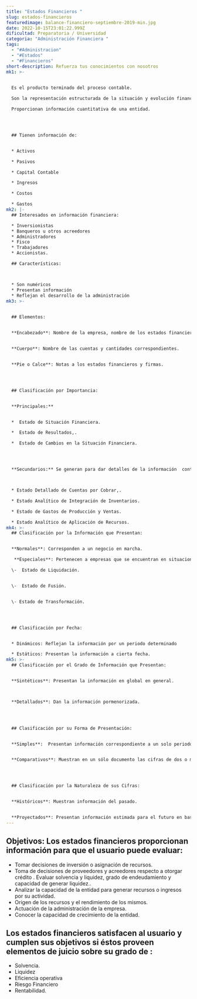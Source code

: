```yaml
---
title: "Estados Financieros "
slug: estados-financieros
featuredimage: balance-financiero-septiembre-2019-min.jpg
date: 2022-10-15T23:01:22.999Z
dificultad: Preparatoria / Universidad
categoria: "Administración Financiera "
tags:
  - "#Administracion"
  - "#Estados"
  - "#Financieros"
short-description: Refuerza tus conocimientos con nosotros
mk1: >-
  

  Es el producto terminado del proceso contable.

  Son la representación estructurada de la situación y evolución financiera de una entidad a una fecha determinada o por un periodo determinado

  Proporcionan información cuantitativa de una entidad.




  ## Tienen información de:


  * Activos

  * Pasivos

  * Capital Contable

  * Ingresos

  * Costos

  * Gastos
mk2: |-
  ## Interesados en información financiera:

  * Inversionistas
  * Banqueros u otros acreedores
  * Administradores
  * Fisco
  * Trabajadores
  * Accionistas.

  ## Características:



  * Son numéricos
  * Presentan información
  * Reflejan el desarrollo de la administración
mk3: >-
  

  ## Elementos:


  **Encabezado**: Nombre de la empresa, nombre de los estados financieros, fecha o periodo.


  **Cuerpo**: Nombre de las cuentas y cantidades correspondientes.


  **Pie o Calce**: Notas a los estados financieros y firmas.




  ## Clasificación por Importancia:


  **Principales:**


  *  Estado de Situación Financiera.

  *  Estado de Resultados,.

  *  Estado de Cambios en la Situación Financiera.




  **Secundarios:** Se generan para dar detalles de la información  contenida en los estados financieros principales.



  * Estado Detallado de Cuentas por Cobrar,.

  * Estado Analítico de Integración de Inventarios.

  * Estado de Gastos de Producción y Ventas.

  * Estado Analítico de Aplicación de Recursos.
mk4: >-
  ## Clasificación por la Información que Presentan:


  **Normales**: Corresponden a un negocio en marcha.

   **Especiales**: Pertenecen a empresas que se encuentran en situaciones diferentes a un negocio en marcha. 

  \-  Estado de Liquidación.


  \-  Estado de Fusión. 


  \- Estado de Transformación.           




  ## Clasificación por Fecha:


  * Dinámicos: Reflejan la información por un periodo determinado

  * Estáticos: Presentan la información a cierta fecha.
mk5: >-
  ## Clasificación por el Grado de Información que Presentan:


  **Sintéticos**: Presentan la información en global en general.



  **Detallados**: Dan la información pormenorizada. 

  ﻿


  ## Clasificación por su Forma de Presentación:


  **Simples**:  Presentan información correspondiente a un solo periodo.


  **Comparativos**: Muestran en un sólo documento las cifras de dos o más periodos.




  ## Clasificación por la Naturaleza de sus Cifras:


  **Históricos**: Muestran información del pasado.


  **Proyectados**: Presentan información estimada para el futuro en base a la planeación.
---
```



## Objetivos: Los estados financieros proporcionan información para que el usuario puede evaluar:

* Tomar decisiones de inversión o asignación de recursos.
* Toma de decisiones  de proveedores y acreedores respecto a otorgar crédito . Evaluar solvencia y liquidez, grado de endeudamiento y capacidad de generar liquidez..
* Analizar la capacidad de la entidad para generar recursos o ingresos por su actividad.
* Origen de los recursos y el rendimiento de los mismos.
* Actuación de la administración de la empresa.
* Conocer la capacidad de crecimiento de la entidad.



## Los estados financieros satisfacen al usuario y cumplen sus objetivos si éstos proveen elementos de juicio sobre su grado de : 

* Solvencia.
* Liquidez
* Eficiencia operativa
* Riesgo Financiero
* Rentabilidad.
